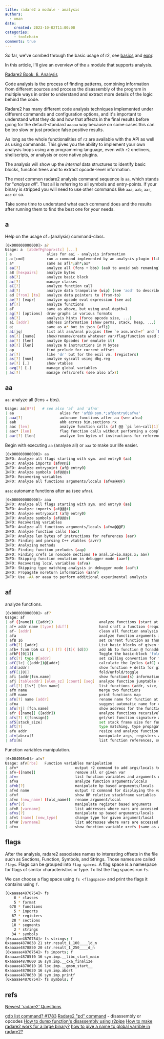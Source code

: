 ```yaml
---
title: radare2 a module - analysis
authors:
  - xman
date:
    created: 2023-10-02T11:00:00
categories:
    - toolchain
comments: true
---
```


So far, we've combed through the basic usage of r2, see [basics](./radare2-basics.md) and [expr](./radare2-expr.md).

In this article, I'll give an overview of the `a` module that supports analysis.

<!-- more -->

[Radare2 Book: 8. Analysis](https://book.rada.re/analysis/intro.html)

Code analysis is the process of finding patterns, combining information from different sources and process the disassembly of the program in multiple ways in order to understand and extract more details of the logic behind the code.

Radare2 has many different code analysis techniques implemented under different commands and configuration options, and it's important to understand what they do and how that affects in the final results before going for the default-standard `aaaaa` way because on some cases this can be too slow or just produce false positive results.

As long as the whole functionalities of `r2` are available with the API as well as using commands. This gives you the ability to implement your own analysis loops using any programming language, even with `r2` oneliners, shellscripts, or analysis or core native plugins.

The analysis will show up the *internal* data structures to identify basic blocks, function trees and to extract opcode-level information.

The most common radare2 analysis command sequence is `aa`, which stands for "*analyze all*". That all is referring to all symbols and entry-points. If your binary is stripped you will need to use other commands like `aaa`, `aab`, `aar`, `aac` or so.

Take some time to understand what each command does and the results after running them to find the best one for your needs.

## a

Help on the usage of `a`(analysis) command-class.

```bash
[0x000000000000]> a?
Usage: a  [abdefFghoprxstc] [...]
| a                alias for aai - analysis information
| a:[cmd]          run a command implemented by an analysis plugin (like : for io)
| a*               same as afl*;ah*;ax*
| aa[?]            analyze all (fcns + bbs) (aa0 to avoid sub renaming)
| a8 [hexpairs]    analyze bytes
| ab[?]            analyze basic block
| ac[?]            manage classes
| aC[?]            analyze function call
| ad[?]            analyze data trampoline (wip) (see 'aod' to describe mnemonics)
| ad [from] [to]   analyze data pointers to (from-to)
| ae[?] [expr]     analyze opcode eval expression (see ao)
| af[?]            analyze functions
| aF               same as above, but using anal.depth=1
| ag[?] [options]  draw graphs in various formats
| ah[?]            analysis hints (force opcode size, ...)
| ai [addr]        address information (show perms, stack, heap, ...)
| aj               same as a* but in json (aflj)
| aL[jq]           list all asm/anal plugins (See `e asm.arch=?` and `La[jq]`)
| an[?] [name]     show/rename/create whatever var/flag/function used in current instruction
| ao[?] [len]      analyze Opcodes (or emulate it)
| aO[?] [len]      analyze N instructions in M bytes
| ap               find prelude for current offset
| ar[?]            like 'dr' but for the esil vm. (registers)
| as[?] [num]      analyze syscall using dbg.reg
| av[?] [.]        show vtables
| avg[?] [.]       manage global variables
| ax[?]            manage refs/xrefs (see also afx?)
```

## aa

`aa`: analyze all (fcns + bbs).

```bash
Usage: aa[0*?]   # see also 'af' and 'afna'
| aa                     alias for 'af@@ sym.*;af@entry0;afva'
| aaa[?]                 autoname functions after aa (see afna)
| aab                    abb across bin.sections.rx
| aac [len]              analyze function calls (af @@ `pi len~call[1]`)
| aac* [len]             flag function calls without performing a complete analysis
| aar[?] [len]           analyze len bytes of instructions for references
```

Begin with executing `aa` (analyse all) or `aaa` to make our life easier.

```bash
[0x000000000000]> aa
INFO: Analyze all flags starting with sym. and entry0 (aa)
INFO: Analyze imports (af@@@i)
INFO: Analyze entrypoint (af@ entry0)
INFO: Analyze symbols (af@@@s)
INFO: Recovering variables
INFO: Analyze all functions arguments/locals (afva@@@F)
```

`aaa`: autoname functions after aa (see `afna`).

```bash
[0x000000000000]> aaa
INFO: Analyze all flags starting with sym. and entry0 (aa)
INFO: Analyze imports (af@@@i)
INFO: Analyze entrypoint (af@ entry0)
INFO: Analyze symbols (af@@@s)
INFO: Recovering variables
INFO: Analyze all functions arguments/locals (afva@@@F)
INFO: Analyze function calls (aac)
INFO: Analyze len bytes of instructions for references (aar)
INFO: Finding and parsing C++ vtables (avrr)
INFO: Analyzing methods
INFO: Finding function preludes (aap)
INFO: Finding xrefs in noncode sections (e anal.in=io.maps.x; aav)
INFO: Skipping function emulation in debugger mode (aaef)
INFO: Recovering local variables (afva)
INFO: Skipping type matching analysis in debugger mode (aaft)
INFO: Propagate noreturn information (aanr)
INFO: Use -AA or aaaa to perform additional experimental analysis
```

## af

analyze functions.

```bash
[0x000000000000]> af?
Usage: af
| af ([name]) ([addr])                     analyze functions (start at addr or $$)
| af+ addr name [type] [diff]              hand craft a function (requires afb+)
| af- [addr]                               clean all function analysis data (or function at addr)
| afa                                      analyze function arguments in a call (afal honors dbg.funcarg)
| afB 16                                   set current function as thumb (change asm.bits)
| afb[?] [addr]                            List basic blocks of given function
| afb+ fcnA bbA sz [j] [f] ([t]( [d]))     add bb to function @ fcnaddr
| afbF([0|1])                              Toggle the basic-block 'folded' attribute
| afc[?] type @[addr]                      set calling convention for function
| afC[lc] ([addr])@[addr]                  calculate the Cycles (afC) or Cyclomatic Complexity (afCc)
| afd[addr]                                show function + delta for given offset
| afF[1|0|]                                fold/unfold/toggle
| afi [addr|fcn.name]                      show function(s) information (verbose afl)
| afj [tableaddr] [elem_sz] [count] [seg]  analyze function jumptable (adding seg to each elem)
| afl[?] [ls*] [fcn name]                  list functions (addr, size, bbs, name) (see afll)
| afm name                                 merge two functions
| afM name                                 print functions map
| afn[?] name [addr]                       rename name for function at address (change flag too)
| afna                                     suggest automatic name for current offset
| afo[?j] [fcn.name]                       show address for the function name or current offset
| afr ([name]) ([addr])                    analyze functions recursively
| afs[?] ([fcnsign])                       get/set function signature at current address (afs! uses cfg.editor)
| afS[stack_size]                          set stack frame size for function at current address
| aft[?]                                   type matching, type propagation
| afu addr                                 resize and analyze function from current address until addr
| afv[absrx]?                              manipulate args, registers and variables in function
| afx[m]                                   list function references, subsumes pifc
```

Function variables manipulation.

```bash
[0x004008e0]> afv?
Usage: afv[rbs]   Function variables manipulation
| afv*                          output r2 command to add args/locals to flagspace
| afv-([name])                  remove all or given var
| afv=                          list function variables and arguments with disasm refs
| afva                          analyze function arguments/locals
| afvb[?]                       manipulate bp based arguments/locals
| afvd name                     output r2 command for displaying the value of args/locals in the debugger
| afvf                          show BP relative stackframe variables
| afvn [new_name] ([old_name])  rename argument/local
| afvr[?]                       manipulate register based arguments
| afvR [varname]                list addresses where vars are accessed (READ)
| afvs[?]                       manipulate sp based arguments/locals
| afvt [name] [new_type]        change type for given argument/local
| afvW [varname]                list addresses where vars are accessed (WRITE)
| afvx                          show function variable xrefs (same as afvR+afvW)
```

## flags

After the analysis, radare2 associates names to interesting offsets in the file such as Sections, Function, Symbols, and Strings. Those names are called *`flags`*. Flags can be grouped into *`flag spaces`*. A flag space is a namespace for flags of similar characteristics or type. To list the flag spaces run `fs`.

We can choose a flag space using `fs <flagspace>` and print the flags it contains using `f`.

```bash
[0xaaaae4870754]> fs
    0 * classes
    5 * format
  678 * functions
    5 * imports
   67 * registers
   28 * sections
   10 * segments
    2 * strings
   34 * symbols
[0xaaaae4870754]> fs strings; f
0xaaaae4870838 21 str.result_1_100____ld_n
0xaaaae4870850 20 str.result_1_250____d_n
[0xaaaae4870754]> fs imports; f
0xaaaae48705f0 16 sym.imp.__libc_start_main
0xaaaae4870600 16 sym.imp.__cxa_finalize
0xaaaae4870610 16 loc.imp.__gmon_start__
0xaaaae4870620 16 sym.imp.abort
0xaaaae4870630 16 sym.imp.printf
[0xaaaae4870754]> fs symbols; f
```

## refs

[Newest 'radare2' Questions](https://stackoverflow.com/questions/tagged/radare2)

[gdb list command? #1783](https://github.com/radareorg/radare2/issues/1783)
[Radare2 "pd" command](https://stackoverflow.com/questions/62319299/radare2-pd-command) - disassembly or opcodes
[How to dump function's disassembly using r2pipe](https://stackoverflow.com/questions/55402547/how-to-dump-functions-disassembly-using-r2pipe)
[How to make radare2 work for a large binary?](https://reverseengineering.stackexchange.com/questions/16112/how-to-make-radare2-work-for-a-large-binary/16115)
[how to give a name to global varrible in radare2?](https://stackoverflow.com/questions/54950056/how-to-give-a-name-to-global-varrible-in-radare2)
